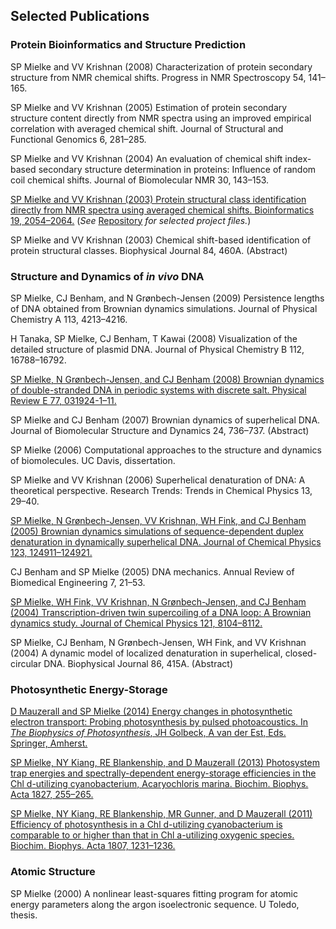 ## Selected Publications
<!--
SP Mielke. Efficiency spectra of in vivo photosynthesis: Measurement and analysis. In preparation.
M Dong, SP Mielke, M Amin, S Vassiliev, and MR Gunner. Comparison of chlorophyll a and d electrochemistry and affinity in A. marina and T. elongatus PSII reaction centers. In preparation.
-->
### Protein Bioinformatics and Structure Prediction

SP Mielke and VV Krishnan (2008) Characterization of protein secondary structure from NMR chemical shifts. Progress in NMR Spectroscopy 54, 141–165.

SP Mielke and VV Krishnan (2005) Estimation of protein secondary structure content directly from NMR spectra using an improved empirical correlation with averaged chemical shift. Journal of Structural and Functional Genomics 6, 281–285.

SP Mielke and VV Krishnan (2004) An evaluation of chemical shift index-based secondary structure determination in proteins: Influence of random coil chemical shifts. Journal of Biomolecular NMR 30, 143–153.

[SP Mielke and VV Krishnan (2003) Protein structural class identification directly from NMR spectra using averaged chemical shifts. Bioinformatics 19, 2054–2064.](/Publications/Proteins/Mielke-Bioinformatics-2003.pdf) 
(*See* [Repository](https://github.com/spmielke/Protein-data-mining-tools/tree/master/ACS-Structure-Correlation) *for selected project files.*)

SP Mielke and VV Krishnan (2003) Chemical shift-based identification of protein structural classes. Biophysical Journal 84, 460A. (Abstract)

### Structure and Dynamics of *in vivo* DNA

SP Mielke, CJ Benham, and N Gr&#248;nbech-Jensen (2009) Persistence lengths of DNA obtained from Brownian dynamics simulations. Journal of Physical Chemistry A 113, 4213–4216.

H Tanaka, SP Mielke, CJ Benham, T Kawai (2008) Visualization of the detailed structure of plasmid DNA. Journal of Physical Chemistry B 112, 16788–16792.

[SP Mielke, N Gr&#248;nbech-Jensen, and CJ Benham (2008) Brownian dynamics of double-stranded DNA in periodic systems with discrete salt. Physical Review E 77, 031924-1–11.](/Publications/DNA/Mielke-PhysRevE-2008.pdf)

SP Mielke and CJ Benham (2007) Brownian dynamics of superhelical DNA. Journal of Biomolecular Structure and Dynamics 24, 736–737. (Abstract)

SP Mielke (2006) Computational approaches to the structure and dynamics of biomolecules. UC Davis, dissertation.

SP Mielke and VV Krishnan (2006) Superhelical denaturation of DNA: A theoretical perspective. Research Trends: Trends in Chemical Physics 13, 29–40. 

[SP Mielke, N Gr&#248;nbech-Jensen, VV Krishnan, WH Fink, and CJ Benham (2005) Brownian dynamics simulations of sequence-dependent duplex denaturation in dynamically superhelical DNA. Journal of Chemical Physics 123, 124911–124921.](/Publications/DNA/Mielke-JCP-2005.pdf)

CJ Benham and SP Mielke (2005) DNA mechanics. Annual Review of Biomedical Engineering 7, 21–53.

[SP Mielke, WH Fink, VV Krishnan, N Gr&#248;nbech-Jensen, and CJ Benham (2004) Transcription-driven twin supercoiling of a DNA loop: A Brownian dynamics study. Journal of Chemical Physics 121, 8104–8112.](/Publications/DNA/Mielke-JCP-2004.pdf)

SP Mielke, CJ Benham, N Gr&#248;nbech-Jensen, WH Fink, and VV Krishnan (2004) A dynamic model of localized denaturation in superhelical, closed-circular DNA. Biophysical Journal 86, 415A. (Abstract)

### Photosynthetic Energy-Storage

[D Mauzerall and SP Mielke (2014) Energy changes in photosynthetic electron transport: Probing photosynthesis by pulsed photoacoustics. In *The Biophysics of Photosynthesis*, JH Golbeck, A van der Est, Eds. Springer, Amherst.](/Publications/PS/Biophys_of_PS_Ch_6.pdf)

[SP Mielke, NY Kiang, RE Blankenship, and D Mauzerall (2013) Photosystem trap energies and spectrally-dependent energy-storage efficiencies in the Chl d-utilizing cyanobacterium, Acaryochloris marina. Biochim. Biophys. Acta 1827, 255–265.](/Publications/PS/Mielke_BBABIO_2013.pdf)

[SP Mielke, NY Kiang, RE Blankenship, MR Gunner, and D Mauzerall (2011) Efficiency of photosynthesis in a Chl d-utilizing cyanobacterium is comparable to or higher than that in Chl a-utilizing oxygenic species. Biochim. Biophys. Acta 1807, 1231–1236.](/Publications/PS/Mielke_BBABIO_2011.pdf)

### Atomic Structure

SP Mielke (2000) A nonlinear least-squares fitting program for atomic energy parameters along the argon isoelectronic sequence. U Toledo, thesis.


